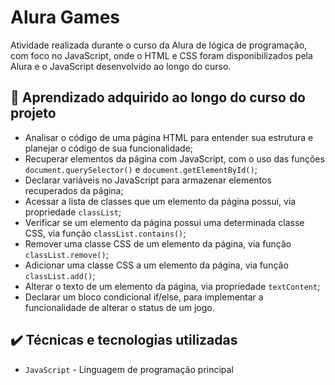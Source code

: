 # Alura Games

Atividade realizada durante o curso da Alura de lógica de programação, com foco no JavaScript, onde o HTML e CSS foram disponibilizados pela Alura e o JavaScript desenvolvido ao longo do curso.

## 🔨 Aprendizado adquirido ao longo do curso do projeto

- Analisar o código de uma página HTML para entender sua estrutura e planejar o código de sua funcionalidade;
- Recuperar elementos da página com JavaScript, com o uso das funções `document.querySelector()` e `document.getElementById()`;
- Declarar variáveis no JavaScript para armazenar elementos recuperados da página;
- Acessar a lista de classes que um elemento da página possui, via propriedade `classList`;
- Verificar se um elemento da página possui uma determinada classe CSS, via função `classList.contains()`;
- Remover uma classe CSS de um elemento da página, via função `classList.remove()`;
- Adicionar uma classe CSS a um elemento da página, via função `classList.add()`;
- Alterar o texto de um elemento da página, via propriedade `textContent`;
- Declarar um bloco condicional if/else, para implementar a funcionalidade de alterar o status de um jogo.

## ✔️ Técnicas e tecnologias utilizadas

- `JavaScript` - Linguagem de programação principal
